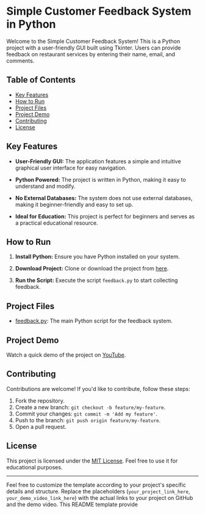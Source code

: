 # Simple Customer Feedback System in Python

Welcome to the Simple Customer Feedback System! This is a Python project with a user-friendly GUI built using Tkinter. Users can provide feedback on restaurant services by entering their name, email, and comments.

## Table of Contents
- [Key Features](#key-features)
- [How to Run](#how-to-run)
- [Project Files](#project-files)
- [Project Demo](#project-demo)
- [Contributing](#contributing)
- [License](#license)

## Key Features

- **User-Friendly GUI:** The application features a simple and intuitive graphical user interface for easy navigation.

- **Python Powered:** The project is written in Python, making it easy to understand and modify.

- **No External Databases:** The system does not use external databases, making it beginner-friendly and easy to set up.

- **Ideal for Education:** This project is perfect for beginners and serves as a practical educational resource.

## How to Run

1. **Install Python:**
   Ensure you have Python installed on your system.

2. **Download Project:**
   Clone or download the project from [here](your_project_link_here).

3. **Run the Script:**
   Execute the script `feedback.py` to start collecting feedback.

## Project Files

- [feedback.py](your_project_link_here): The main Python script for the feedback system.

## Project Demo

Watch a quick demo of the project on [YouTube](your_demo_video_link_here).

## Contributing

Contributions are welcome! If you'd like to contribute, follow these steps:

1. Fork the repository.
2. Create a new branch: `git checkout -b feature/my-feature`.
3. Commit your changes: `git commit -m 'Add my feature'`.
4. Push to the branch: `git push origin feature/my-feature`.
5. Open a pull request.

## License

This project is licensed under the [MIT License](LICENSE). Feel free to use it for educational purposes.

---

Feel free to customize the template according to your project's specific details and structure. Replace the placeholders (`your_project_link_here`, `your_demo_video_link_here`) with the actual links to your project on GitHub and the demo video. This README template provide

